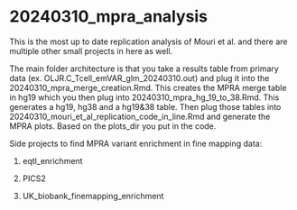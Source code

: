 # 20240310_mpra_analysis

This is the most up to date replication analysis of Mouri et al. and there are multiple other small projects in here as well. 

The main folder architecture is that you take a results table from primary data (ex. OLJR.C_Tcell_emVAR_glm_20240310.out) and plug it into the 20240310_mpra_merge_creation.Rmd. This creates the MPRA merge table in hg19 which you then plug into 20240310_mpra_hg_19_to_38.Rmd. This generates a hg19, hg38 and a hg19&38 table. Then plug those tables into 20240310_mouri_et_al_replication_code_in_line.Rmd and generate the MPRA plots. Based on the plots_dir you put in the code. 

Side projects to find MPRA variant enrichment in fine mapping data:

1. eqtl_enrichment

2. PICS2

3. UK_biobank_finemapping_enrichment

